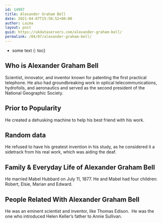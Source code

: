 ```yaml
---
id: 14987
title: Alexander Graham Bell
date: 2021-04-07T15:50:52+00:00
author: Laima
layout: post
guid: https://ukdataservers.com/alexander-graham-bell/
permalink: /04/07/alexander-graham-bell/
---
```


* some text
{: toc}


## Who is Alexander Graham Bell
                  
                  
                  
Scientist, innovator, and inventor known for patenting the first practical telephone. He also had groundbreaking work in optical telecommunications, hydrofoils, and aeronautics and served as the second president of the National Geographic Society.
                  
              
            
              
            
                
                
                
## Prior to Popularity
                  
                  
                  
He created a dehusking machine to help his best friend with his work.
                  
              
            
              
            
                
                
                
## Random data
                  
                  
                  
He refused to have his greatest invention in his study, as he considered it a sidetrack from his real work, which was aiding the deaf.
                  
              
            
              
            
                
                
                
## Family & Everyday Life of Alexander Graham Bell
                  
                  
                  
He married Mabel Hubbard on July 11, 1877. He and Mabel had four children: Robert, Elsie, Marian and Edward.
                  
              
            
              
            
                
                
                
## People Related With Alexander Graham Bell
                  
                  
                  
He was an eminent scientist and inventor, like Thomas Edison.  He was the one who introduced Helen Keller&#8217;s father to Annie Sullivan. 
                  
              
            
              
            
                
              
            
              
              
            
            
              
            
          
          
          